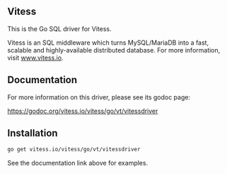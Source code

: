## Vitess

This is the Go SQL driver for Vitess.

Vitess is an SQL middleware which turns MySQL/MariaDB into a fast, scalable and
highly-available distributed database.
For more information, visit www.vitess.io.

## Documentation

For more information on this driver, please see its godoc page:

https://godoc.org/vitess.io/vitess/go/vt/vitessdriver

## Installation

```sh
go get vitess.io/vitess/go/vt/vitessdriver
```

See the documentation link above for examples.
